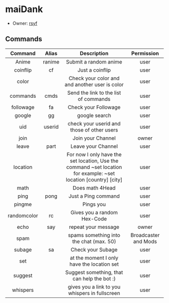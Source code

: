 # maiDank



* Owner: [rsyf](https://www.twitch.tv/rsyf)

        
        
        

        
## Commands
        
| Command  | Alias  | Description  | Permission |
|:-----------:|:-----------:|:------------:|:------:|
 | Anime | ranime | Submit a random anime | user 
 | coinflip | cf | Just a coinflip  | user 
 | color |  | Check your color and and another user is color | user 
 | commands | cmds | Send the link to the list of commands  | user 
 | followage | fa | Check your Followage | user 
 | google | gg | google search | user 
 | uid | userid | check your userid and those of other users | user 
 | join |  | Join your Channel | owner  
 | leave |  part | Leave your Channel | user 
 | location |   | For now I only have the set location, Use the command ~set location for example: ~set location [country] [city] | user 
 | math |  | Does math 4Head | user  
 | ping | pong | Just a Ping command | user 
 | pingme |  | Pings you | user 
 | randomcolor | rc | Gives you a random Hex-Code | user 
 | echo | say | repeat your message | owner
 | spam |  | spams something into the chat (max. 50) | Broadcaster and Mods  
 | subage | sa | Check your Subage | user 
 | set |  | at the moment I only have the location set | user 
 | suggest |  | Suggest something, that can help the bot :) | user 
 | whispers |  | gives you a link to you whispers in fullscreen | user 

